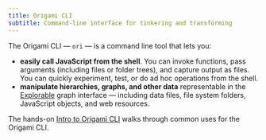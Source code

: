 ```yaml
---
title: Origami CLI
subtitle: Command-line interface for tinkering and transforming
---
```


The Origami CLI — `ori` — is a command line tool that lets you:

- **easily call JavaScript from the shell**. You can invoke functions, pass arguments (including files or folder trees), and capture output as files. You can quickly experiment, test, or do ad hoc operations from the shell.
- **manipulate hierarchies, graphs, and other data** representable in the [Explorable](/core/explorable.html) graph interface — including data files, file system folders, JavaScript objects, and web resources.

The hands-on [Intro to Origami CLI](intro.html) walks through common uses for the Origami CLI.

